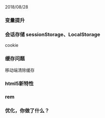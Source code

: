 <a name="20180828"></a>2018/08/28

### 变量提升



### 会话存储 sessionStorage、LocalStorage

cookie

### 缓存问题

移动端清除缓存



### html5新特性

### rem

### 优化，你做了什么？







### 



